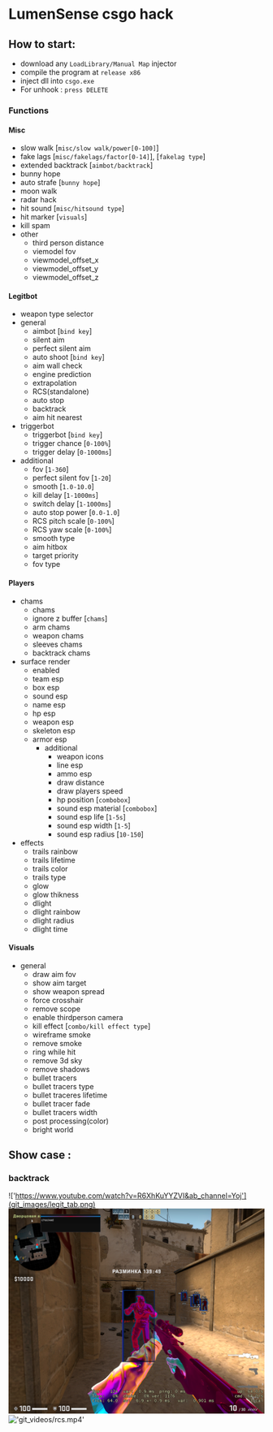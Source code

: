 # LumenSense csgo hack

## How to start:

- download any `LoadLibrary/Manual Map` injector
- compile the program at `release x86`
- inject dll into `csgo.exe`
- For unhook : `press DELETE`

### Functions

#### Misc

- slow walk [`misc/slow walk/power[0-100]`]
- fake lags [`misc/fakelags/factor[0-14]`], [`fakelag type`]
- extended backtrack [`aimbot/backtrack`]
- bunny hope
- auto strafe [`bunny hope`]
- moon walk
- radar hack
- hit sound [`misc/hitsound type`]
- hit marker [`visuals`]
- kill spam
- other
  - third person distance
  - viemodel fov
  - viewmodel_offset_x
  - viewmodel_offset_y
  - viewmodel_offset_z

#### Legitbot

- weapon type selector
- general
  - aimbot [`bind key`]
  - silent aim
  - perfect silent aim
  - auto shoot [`bind key`]
  - aim wall check
  - engine prediction
  - extrapolation
  - RCS(standalone)
  - auto stop
  - backtrack
  - aim hit nearest
- triggerbot
  - triggerbot [`bind key`]
  - trigger chance [`0-100%`]
  - trigger delay [`0-1000ms`]
- additional
  - fov [`1-360`]
  - perfect silent fov [`1-20`]
  - smooth [`1.0-10.0`]
  - kill delay [`1-1000ms`]
  - switch delay [`1-1000ms`]
  - auto stop power [`0.0-1.0`]
  - RCS pitch scale [`0-100%`]
  - RCS yaw scale [`0-100%`]
  - smooth type
  - aim hitbox
  - target priority
  - fov type

#### Players

- chams
  - chams
  - ignore z buffer [`chams`]
  - arm chams
  - weapon chams
  - sleeves chams
  - backtrack chams
- surface render
  - enabled
  - team esp
  - box esp
  - sound esp
  - name esp
  - hp esp
  - weapon esp
  - skeleton esp
  - armor esp
    - additional
      - weapon icons
      - line esp
      - ammo esp
      - draw distance
      - draw players speed
      - hp position [`combobox`]
      - sound esp material [`combobox`]
      - sound esp life [`1-5s`]
      - sound esp width [`1-5`]
      - sound esp radius [`10-150`]
- effects
  - trails rainbow
  - trails lifetime
  - trails color
  - trails type
  - glow
  - glow thikness
  - dlight
  - dlight rainbow
  - dlight radius
  - dlight time

#### Visuals

- general
  - draw aim fov
  - show aim target
  - show weapon spread
  - force crosshair
  - remove scope
  - enable thirdperson camera
  - kill effect [`combo/kill effect type`]
  - wireframe smoke
  - remove smoke
  - ring while hit
  - remove 3d sky
  - remove shadows
  - bullet tracers
  - bullet tracers type
  - bullet traceres lifetime
  - bullet tracer fade
  - bullet tracers width
  - post processing(color)
  - bright world

## Show case :
### backtrack 
!['https://www.youtube.com/watch?v=R6XhKuYYZVI&ab_channel=Yoj'](git_images/legit_tab.png)
!['chams'](git_images/chams.png)
!['git_videos/rcs.mp4'](https://i.ytimg.com/vi/R6XhKuYYZVI/hqdefault.jpg?sqp=-oaymwEcCPYBEIoBSFXyq4qpAw4IARUAAIhCGAFwAcABBg==&rs=AOn4CLDg0FpBwaNcwPazubb3khUVUpEe3g)
